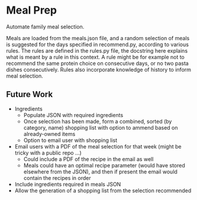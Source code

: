 # Meal Prep

Automate family meal selection.

Meals are loaded from the meals.json file, and a random selection of meals is suggested for the days specified in recommend.py, according to various rules. The rules are defined in the rules.py file, the docstring here explains what is meant by a rule in this context. A rule might be for example not to recommend the same protein choice on consecutive days, or no two pasta dishes consecutively. Rules also incorporate knowledge of history to inform meal selection.

## Future Work

* Ingredients
    - Populate JSON with required ingredients
    - Once selection has been made, form a combined, sorted (by category, name) shopping list with option to ammend based on already-owned items
    - Option to email user with shopping list 
* Email users with a PDF of the meal selection for that week (might be tricky with a public repo ...)
    - Could include a PDF of the recipe in the email as well
    - Meals could have an optimal recipe parameter (would have stored elsewhere from the JSON), and then if present the email would contain the recipes in order
* Include ingredients required in meals JSON
* Allow the generation of a shopping list from the selection recommended

